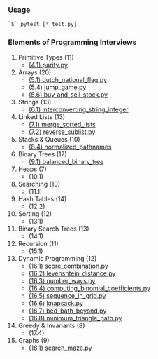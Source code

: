### Usage
```python
`$` pytest [*_test.py]
```

### Elements of Programming Interviews
1. Primitive Types (11)
    * [(4.1) parity.py](./parity.py)
2. Arrays (20)
    * [(5.1) dutch_national_flag.py](./dutch_national_flag.py)
    * [(5.4) jump_game.py](./jump_game.py)
    * [(5.6) buy_and_sell_stock.py](./buy_and_sell_stock.py)
3. Strings (13)
    * [(6.1) interconverting_string_integer](./interconverting_string_integer.py)
4. Linked Lists (13)
    * [(7.1) merge_sorted_lists](./merge_sorted_lists.py)
    * [(7.2) reverse_sublist.py](./reverse_sublist.py)
5. Stacks & Queues (10)
    * [(8.4) normalized_pathnames](./normalized_pathnames.py)
6. Binary Trees (17)
    * [(9.1) balanced_binary_tree](./balanced_binary_tree.py)
7. Heaps (7)
    * (10.1)
8. Searching (10)
    * (11.1)
9. Hash Tables (14)
    * (12.2)
10. Sorting (12)
    * (13.1)
11. Binary Search Trees (13)
    * (14.1)
12. Recursion (11)
    * (15.1)
13. Dynamic Programming (12)
    * [(16.1) score_combination.py](./score_combination.py)
    * [(16.2) levenshtein_distance.py](./levenshtein_distance.py)
    * [(16.3) number_ways.py](./number_ways.py)
    * [(16.4) computing_binomial_coefficients.py](./computing_binomial_coefficients.py)
    * [(16.5) sequence_in_grid.py](./sequence_in_grid.py)
    * [(16.6) knapsack.py](./knapsack.py)
    * [(16.7) bed_bath_beyond.py](./bed_bath_beyond.py)
    * [(16.8) minimum_triangle_path.py](./minimum_triangle_path.py)
14. Greedy & Invariants (8)
    * (17.4)
15. Graphs (9)
    * [(18.1) search_maze.py](./search_maze.py)
